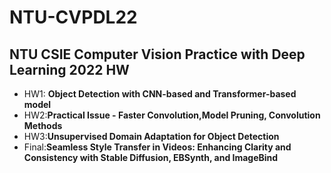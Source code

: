# NTU-CVPDL22

## NTU CSIE Computer Vision Practice with Deep Learning 2022 HW

- HW1: **Object Detection with CNN-based and Transformer-based model**
- HW2:**Practical Issue - Faster Convolution,Model Pruning, Convolution Methods**
- HW3:**Unsupervised Domain Adaptation for Object Detection**
- Final:**Seamless Style Transfer in Videos: Enhancing Clarity and Consistency with Stable Diffusion, EBSynth, and ImageBind**